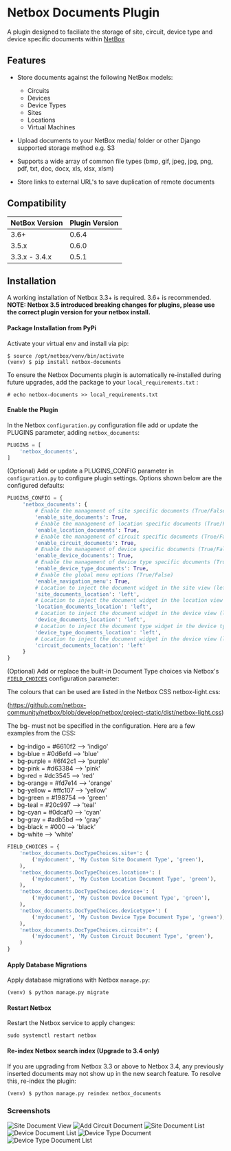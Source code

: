 # Netbox Documents Plugin

A plugin designed to faciliate the storage of site, circuit, device type and device specific documents within [NetBox](https://github.com/netbox-community/netbox)

## Features

* Store documents against the following NetBox models:
   - Circuits
   - Devices
   - Device Types
   - Sites
   - Locations
   - Virtual Machines

* Upload documents to your NetBox media/ folder or other Django supported storage method e.g. S3
* Supports a wide array of common file types (bmp, gif, jpeg, jpg, png, pdf, txt, doc, docx, xls, xlsx, xlsm)
* Store links to external URL's to save duplication of remote documents


## Compatibility

| NetBox Version | Plugin Version |
|----------------|----------------|
|     3.6+       |      0.6.4     |
|     3.5.x      |      0.6.0     |
| 3.3.x - 3.4.x  |      0.5.1     |


## Installation

A working installation of Netbox 3.3+ is required. 3.6+ is recommended. **NOTE: Netbox 3.5 introduced breaking changes for plugins, please use the correct plugin version for your netbox install.**

#### Package Installation from PyPi

Activate your virtual env and install via pip:

```
$ source /opt/netbox/venv/bin/activate
(venv) $ pip install netbox-documents
```

To ensure the Netbox Documents plugin is automatically re-installed during future upgrades, add the package to your `local_requirements.txt` :

```no-highlight
# echo netbox-documents >> local_requirements.txt
```

#### Enable the Plugin

In the Netbox `configuration.py` configuration file add or update the PLUGINS parameter, adding `netbox_documents`:

```python
PLUGINS = [
    'netbox_documents',
]
```

(Optional) Add or update a PLUGINS_CONFIG parameter in `configuration.py` to configure plugin settings. Options shown below are the configured defaults:

```python
PLUGINS_CONFIG = {
     'netbox_documents': {
         # Enable the management of site specific documents (True/False)
         'enable_site_documents': True,
         # Enable the management of location specific documents (True/False)
         'enable_location_documents': True,
         # Enable the management of circuit specific documents (True/False)
         'enable_circuit_documents': True,
         # Enable the management of device specific documents (True/False)
         'enable_device_documents': True,
         # Enable the management of device type specific documents (True/False)
         'enable_device_type_documents': True,
         # Enable the global menu options (True/False)   
         'enable_navigation_menu': True,
         # Location to inject the document widget in the site view (left/right)
         'site_documents_location': 'left',
         # Location to inject the document widget in the location view (left/right)
         'location_documents_location': 'left',
         # Location to inject the document widget in the device view (left/right
         'device_documents_location': 'left',
         # Location to inject the document type widget in the device type view (left/right
         'device_type_documents_location': 'left',
         # Location to inject the document widget in the device view (left/right
         'circuit_documents_location': 'left'
     }
}

```

(Optional) Add or replace the built-in Document Type choices via Netbox's [`FIELD_CHOICES`](https://netbox.readthedocs.io/en/feature/configuration/optional-settings/#field_choices) configuration parameter:

The colours that can be used are listed in the Netbox CSS netbox-light.css:

(https://github.com/netbox-community/netbox/blob/develop/netbox/project-static/dist/netbox-light.css)

The bg- must not be specified in the configuration.
Here are a few examples from the CSS:

* bg-indigo = #6610f2 --> 'indigo'
* bg-blue = #0d6efd --> 'blue'
* bg-purple = #6f42c1 --> 'purple'
* bg-pink = #d63384 --> 'pink'
* bg-red = #dc3545 --> 'red'
* bg-orange = #fd7e14 --> 'orange'
* bg-yellow = #ffc107 --> 'yellow'
* bg-green = #198754 --> 'green'
* bg-teal = #20c997 --> 'teal'
* bg-cyan = #0dcaf0 --> 'cyan'
* bg-gray = #adb5bd --> 'gray'
* bg-black = #000 --> 'black'
* bg-white --> 'white'

```python
FIELD_CHOICES = {
    'netbox_documents.DocTypeChoices.site+': (
        ('mydocument', 'My Custom Site Document Type', 'green'),
    ),
    'netbox_documents.DocTypeChoices.location+': (
        ('mydocument', 'My Custom Location Document Type', 'green'),
    ),
    'netbox_documents.DocTypeChoices.device+': (
        ('mydocument', 'My Custom Device Document Type', 'green'),
    ),
    'netbox_documents.DocTypeChoices.devicetype+': (
        ('mydocument', 'My Custom Device Type Document Type', 'green'),
    ),
    'netbox_documents.DocTypeChoices.circuit+': (
        ('mydocument', 'My Custom Circuit Document Type', 'green'),
    )
}
```

#### Apply Database Migrations

Apply database migrations with Netbox `manage.py`:

```
(venv) $ python manage.py migrate
```

#### Restart Netbox

Restart the Netbox service to apply changes:

```
sudo systemctl restart netbox
```

#### Re-index Netbox search index (Upgrade to 3.4 only)

If you are upgrading from Netbox 3.3 or above to Netbox 3.4, any previously inserted documents may not show up in the new search feature. To resolve this, re-index the plugin:

```
(venv) $ python manage.py reindex netbox_documents
```

### Screenshots

![Site Document View](docs/img/siteview.png)
![Add Circuit Document](docs/img/addcircuit.png)
![Site Document List](docs/img/sitedocuments.png)
![Device Document List](docs/img/devicedocuments.png)
![Device Type Document](docs/img/devicetypedocuments.png)
![Device Type Document List](docs/img/devicetypedocumentsList.png)
